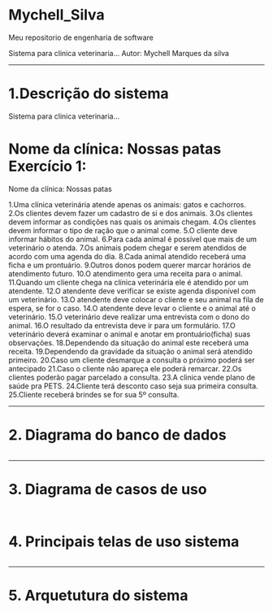 # Mychell_Silva
Meu repositorio de engenharia de software

Sistema para clinica veterinaria...
Autor: Mychell Marques da silva

---
# 1.Descrição do sistema

Sistema para clinica veterinaria...

Nome da clínica: Nossas patas
Exercício 1:
=======
Nome da clínica:
Nossas patas

1.Uma clínica veterinária atende apenas os animais: gatos e cachorros.                        
2.Os clientes devem fazer um cadastro de si e dos animais. 
3.Os clientes devem informar as condições nas quais os animais chegam. 
4.Os clientes devem informar o tipo de ração que o animal come. 
5.O cliente deve informar hábitos do animal. 
6.Para cada animal é possível que mais de um veterinário o atenda. 
7.Os animais podem chegar e serem atendidos de acordo com uma agenda do dia. 
8.Cada animal atendido receberá uma ficha e um prontuário. 
9.Outros donos podem querer marcar horários de atendimento futuro. 
10.O atendimento gera uma receita para o animal. 
11.Quando um cliente chega na clínica veterinária ele é atendido por um atendente. 
12.O atendente deve verificar se existe agenda disponível com um veterinário. 
13.O atendente deve colocar o cliente e seu animal na fila de espera, se for o caso. 
14.O atendente deve levar o cliente e o animal até o veterinário. 
15.O veterinário deve realizar uma entrevista com o dono do animal. 
16.O resultado da entrevista deve ir para um formulário. 
17.O veterinário deverá examinar o animal e anotar em prontuário(ficha) suas observações. 
18.Dependendo da situação do animal este receberá uma receita.
19.Dependendo da gravidade da situação o animal será atendido primeiro.
20.Caso um cliente desmarque a consulta o próximo poderá ser antecipado
21.Caso o cliente não apareça ele poderá remarcar.
22.Os clientes poderão pagar parcelado a consulta.
23.A clinica vende plano de saúde pra PETS.
24.Cliente terá desconto caso seja sua primeira consulta.
25.Cliente receberá brindes se for sua 5º consulta.



---
# 2. Diagrama do banco de dados

![]()

---
# 3. Diagrama de casos de uso 

![]()
---
# 4. Principais telas de uso sistema

![]()

---
# 5. Arquetutura do sistema

![]()

